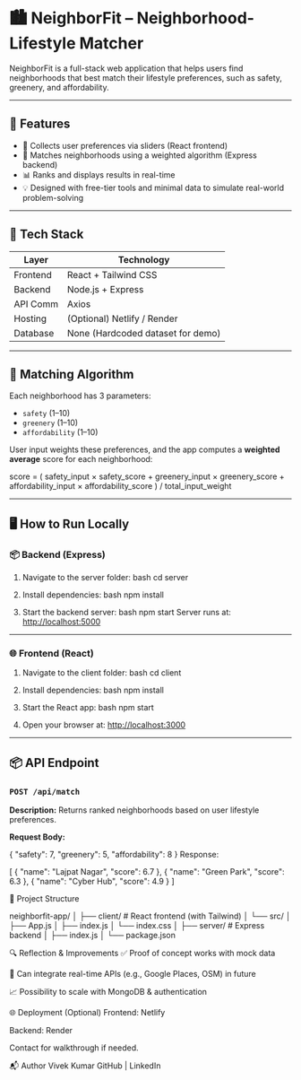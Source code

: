 # 🏙️ NeighborFit – Neighborhood-Lifestyle Matcher

NeighborFit is a full-stack web application that helps users find neighborhoods that best match their lifestyle preferences, such as safety, greenery, and affordability.

---

## 📌 Features

- 🎯 Collects user preferences via sliders (React frontend)
- 🤖 Matches neighborhoods using a weighted algorithm (Express backend)
- 📊 Ranks and displays results in real-time
- 💡 Designed with free-tier tools and minimal data to simulate real-world problem-solving

---

## 🚀 Tech Stack

| Layer     | Technology          |
|-----------|---------------------|
| Frontend  | React + Tailwind CSS |
| Backend   | Node.js + Express   |
| API Comm  | Axios               |
| Hosting   | (Optional) Netlify / Render |
| Database  | None (Hardcoded dataset for demo) |

---

## 🧠 Matching Algorithm

Each neighborhood has 3 parameters:
- `safety` (1–10)
- `greenery` (1–10)
- `affordability` (1–10)

User input weights these preferences, and the app computes a **weighted average** score for each neighborhood:

score = (
safety_input × safety_score +
greenery_input × greenery_score +
affordability_input × affordability_score
) / total_input_weight

---

## 🖥️ How to Run Locally

### 📦 Backend (Express)

1. Navigate to the server folder:
    bash
    cd server

2. Install dependencies:
    bash
    npm install

3. Start the backend server:
    bash
    npm start
   Server runs at: [http://localhost:5000](http://localhost:5000)

---

### 🌐 Frontend (React)

1. Navigate to the client folder:
    bash
    cd client

2. Install dependencies:
    bash
    npm install

3. Start the React app:
    bash
    npm start

4. Open your browser at: [http://localhost:3000](http://localhost:3000)

---

## 📦 API Endpoint

### `POST /api/match`

**Description:** Returns ranked neighborhoods based on user lifestyle preferences.

**Request Body:**

{
  "safety": 7,
  "greenery": 5,
  "affordability": 8
}
Response:

[
  { "name": "Lajpat Nagar", "score": 6.7 },
  { "name": "Green Park", "score": 6.3 },
  { "name": "Cyber Hub", "score": 4.9 }
]


📁 Project Structure

neighborfit-app/
│
├── client/     # React frontend (with Tailwind)
│   └── src/
│       ├── App.js
│       ├── index.js
│       └── index.css
│
├── server/     # Express backend
│   ├── index.js
│   └── package.json


🔍 Reflection & Improvements
✅ Proof of concept works with mock data

🔄 Can integrate real-time APIs (e.g., Google Places, OSM) in future

📈 Possibility to scale with MongoDB & authentication

🌐 Deployment (Optional)
Frontend: Netlify

Backend: Render

Contact for walkthrough if needed.

📬 Author
Vivek Kumar
GitHub | LinkedIn
